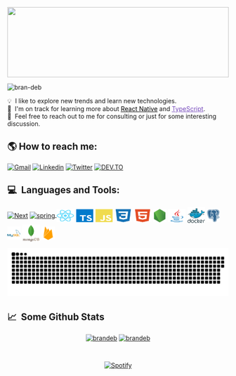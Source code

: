 

<!--<a href="https://github.com/jairopadilla19" target="_blank"><img align="center" height="140" width="100%" src="https://user-images.githubusercontent.com/26912874/132787826-0793759f-cc45-49b6-b06f-b8f2b403939a.gif"/></a>-->

<!-- <meta charset="UTF-8"> -->
<a href="https://github.com/jairopadilla19" target="_blank"><img align="center" height="160" width="100%" src="https://user-images.githubusercontent.com/26912874/164779999-a139b930-184f-4ee4-8a43-4e7ba4902e52.gif"/></a>


<!--<h2 align="center">&nbsp;A passionate web developer from Bolivia</h2> -->

<p align="left"> <img src="https://komarev.com/ghpvc/?username=jairopadilla19&label=Profile%20views&color=0e75b6&style=flat" alt="bran-deb" /></p>
  	
  💡 &nbsp;I like to explore new trends and learn new technologies.\
  🌱 &nbsp;I'm on track for learning more about <a style="color:#000000" href="https://reactnative.dev/" target="_blank"><u>React Native</u></a> and <a style="color:#764ABC" href="https://www.typescriptlang.org/" target="_blank"><u>TypeScript</u></a>. \
  💬 &nbsp;Feel free to reach out to me for consulting or just for some interesting discussion.
</p>
 
 
<h2 align="left">🌎&nbsp;How to reach me:</h2>
<p>
 <a href="mailto:jairo.padilla.deb19@gmail.com" target="_blank"><img alt="Gmail" src="https://img.shields.io/badge/-Gmail-%23333?style=for-the-badge&logo=gmail&logoColor=white"></a>
 <a href="https://linkedin.com/in/brandon-padilla-villca/" target="_blank"><img alt="Linkedin" src="https://img.shields.io/badge/-LinkedIn-%230077B5?style=for-the-badge&logo=linkedin&logoColor=white"></a>
 <a href="https://twitter.com/@deb_jairo" target="_blank"><img alt="Twitter" src="https://img.shields.io/badge/-Twitter-1DA1F2?style=for-the-badge&logo=Twitter&logoColor=white" /></a>
 <a href="https://dev.to/deb_jairo" target="_blank"><img alt="DEV.TO" src="https://img.shields.io/badge/-community-0A0A0A?style=for-the-badge&logo=dev.to&logoColor=white" /></a>
</p>


<h2 align="left">💻 &nbsp;Languages and Tools:</h2>

<div width="100%">
  <a href="https://nextjs.org/" target="_blank"><img align="center" alt="Next" height="30" width="40" href="https://nextjs.org/" target="_blank" src="https://user-images.githubusercontent.com/26912874/164787083-44e88a72-314a-43f5-a761-16c9b36cea61.svg"></a>
  <a href="https://spring.io/" target="_blank"><img align="center" src="https://www.vectorlogo.zone/logos/springio/springio-icon.svg" alt="spring" width="30" height="30" />
  <a href="https://reactjs.org/" target="_blank"><img align="center" alt="React" height="30" width="40" href="https://reactjs.org/" target="_blank" src="https://raw.githubusercontent.com/devicons/devicon/master/icons/react/react-original.svg"></a>
  <a><img align="center" alt="Ts" height="30" width="40" src="https://raw.githubusercontent.com/devicons/devicon/master/icons/typescript/typescript-plain.svg"></a>
  <a href="https://developer.mozilla.org/en-US/docs/Web/JavaScript" target="_blank"><img align="center" alt="Js" height="30" width="40" src="https://raw.githubusercontent.com/devicons/devicon/master/icons/javascript/javascript-plain.svg"></a>
  <a href="https://www.w3schools.com/css/" target="_blank"><img align="center" alt="CSS" height="30" width="40" src="https://raw.githubusercontent.com/devicons/devicon/master/icons/css3/css3-plain.svg"></a>
  <a href="https://www.w3.org/html/" target="_blank"><img align="center" alt="HTML" height="30" width="40" src="https://raw.githubusercontent.com/devicons/devicon/master/icons/html5/html5-plain.svg"></a>
  <a href=""><img align="center" alt="Node" height="30" width="30" src="https://raw.githubusercontent.com/devicons/devicon/master/icons/nodejs/nodejs-original.svg"></a>
  </a><img align="center" alt="java" width="40" height="30"src="https://raw.githubusercontent.com/devicons/devicon/master/icons/java/java-original.svg" /></a>
  <a href="https://www.docker.com/" target="_blank"><img align="center" src="https://raw.githubusercontent.com/devicons/devicon/master/icons/docker/docker-original-wordmark.svg" alt="docker" width="40" height="40" /></a>
  <a href="https://www.postgresql.org" target="_blank"><img align="center" src="https://raw.githubusercontent.com/devicons/devicon/master/icons/postgresql/postgresql-plain.svg" alt="postgresql" width="30" height="30" /></a>
  <a href="https://www.mysql.com" target="_blank"><img align="center" src="https://raw.githubusercontent.com/devicons/devicon/master/icons/mysql/mysql-original-wordmark.svg" alt="mysql" width="30" height="30" /></a>
  <a href="https://www.mongodb.com/" target="_blank"><img align="center" src="https://raw.githubusercontent.com/devicons/devicon/master/icons/mongodb/mongodb-original-wordmark.svg" alt="mongodb" width="40" height="40" /></a>
  <img align="center" alt="Firebase" height="30" width="30" src="https://raw.githubusercontent.com/devicons/devicon/master/icons/firebase/firebase-plain.svg">
</div>

<!-- ![Snake animation](https://github.com/bran-deb/bran-deb/blob/output/github-contribution-grid-snake.svg) -->
![Snake animation](https://github.com/bran-deb/bran-deb/blob/output/github-contribution-grid-snake-dark.svg)

<h2>📈 &nbsp;Some Github Stats</h2>
<div align="center">
  <a href="https://github.com/bran-deb"><img align="center" height="180em"
     src="https://github-readme-stats.vercel.app/api?username=bran-deb&show_icons=true&theme=github_dark&include_all_commits=true&count_private=true&custom_title=Bran's%20Stats" alt="brandeb"/></a>
  <a href="https://github.com/bran-deb"><img align="center" height="180em"
     src="https://github-readme-stats.vercel.app/api/top-langs/?username=bran-deb&layout=compact&langs_count=7&theme=github_dark&custom_title=Languages" alt="brandeb"/></a>  
</div>

<span align="right">


&nbsp;<div align="center">
  [![Spotify](https://spotify-vercel-taupe.vercel.app/api/spotify?background_color=0d1117&border_color=ffffff)](https://open.spotify.com/user/12125608484)
</div>

<!-- &nbsp;<div align="center">
 [![Spotify](https://spotify-vercel-taupe.vercel.app/api/spotify)](https://open.spotify.com/user/12125608484)
</div> -->

